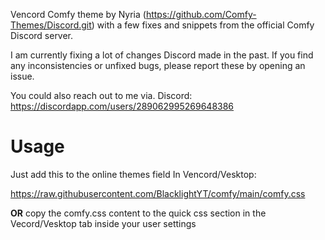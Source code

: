 Vencord Comfy theme by Nyria (https://github.com/Comfy-Themes/Discord.git) with a few fixes and snippets from the official Comfy Discord server. 

I am currently fixing a lot of changes Discord made in the past.
If you find any inconsistencies or unfixed bugs, please report these by opening an issue.

You could also reach out to me via. Discord: https://discordapp.com/users/289062995269648386

# Usage
Just add this to the online themes field In Vencord/Vesktop:

https://raw.githubusercontent.com/BlacklightYT/comfy/main/comfy.css

**OR** copy the comfy.css content to the quick css section in the Vecord/Vesktop tab inside your user settings
